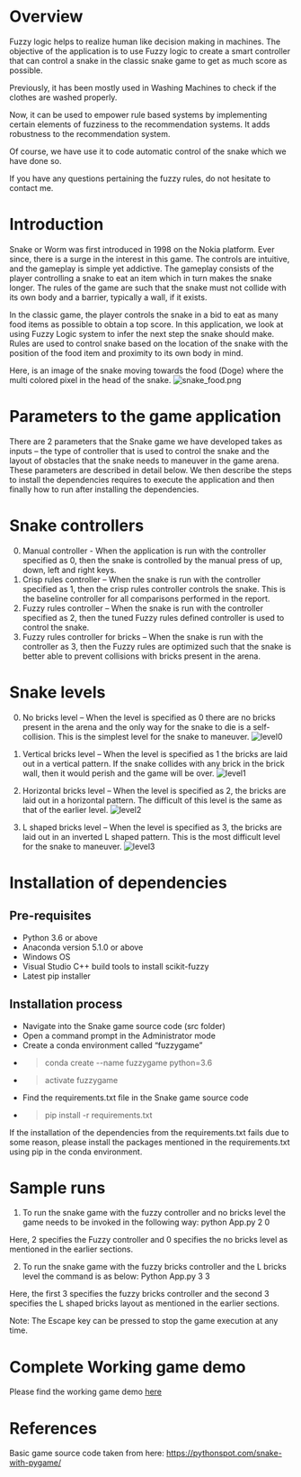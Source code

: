 # Overview

Fuzzy logic helps to realize human like decision making in machines. The objective of the application is to use Fuzzy logic to create a smart controller that can control a snake in the classic snake game to get as much score as possible.  

Previously, it has been mostly used in Washing Machines to check if the clothes are washed properly.

Now, it can be used to empower rule based systems by implementing certain elements of fuzziness to the recommendation systems. It adds robustness to the recommendation system.

Of course, we have use it to code automatic control of the snake which we have done so.

If you have any questions pertaining the fuzzy rules, do not hesitate to contact me.

# Introduction
Snake or Worm was first introduced in 1998 on the Nokia platform. Ever since, there is a surge in the interest in this game. The controls are intuitive, and the gameplay is simple yet addictive. The gameplay consists of the player controlling a snake to eat an item which in turn makes the snake longer. The rules of the game are such that the snake must not collide with its own body and a barrier, typically a wall, if it exists.

In the classic game, the player controls the snake in a bid to eat as many food items as possible to obtain a top score. In this application, we look at using Fuzzy Logic system to infer the next step the snake should make. Rules are used to control snake based on the location of the snake with the position of the food item and proximity to its own body in mind. 

Here, is an image of the snake moving towards the food (Doge) where the multi colored pixel in the head of the snake.
![snake_food.png](/imgs/snake_food.png)

# Parameters to the game application

There are 2 parameters that the Snake game we have developed takes as inputs – the type of controller that is used to control the snake and the layout of obstacles that the snake needs to maneuver in the game arena. These parameters are described in detail below. We then describe the steps to install the dependencies requires to execute the application and then finally how to run after installing the dependencies.

# Snake controllers

0. Manual controller - When the application is run with the controller specified as 0, then the snake is controlled by the manual press of up, down, left and right keys.
1.	Crisp rules controller – When the snake is run with the controller specified as 1, then the crisp rules controller controls the snake. This is the baseline controller for all comparisons performed in the report.
2.	Fuzzy rules controller – When the snake is run with the controller specified as 2, then the tuned Fuzzy rules defined controller is used to control the snake.
3.	Fuzzy rules controller for bricks – When the snake is run with the controller as 3, then the Fuzzy rules are optimized such that the snake is better able to prevent collisions with bricks present in the arena.

# Snake levels

0.	No bricks level – When the level is specified as 0 there are no bricks present in the arena and the only way for the snake to die is a self-collision. This is the simplest level for the snake to maneuver.
![level0](/imgs/level0.png)
 
1.	Vertical bricks level – When the level is specified as 1 the bricks are laid out in a vertical pattern. If the snake collides with any brick in the brick wall, then it would perish and the game will be over.
![level1](/imgs/level1.png)
 

2.	Horizontal bricks level – When the level is specified as 2, the bricks are laid out in a horizontal pattern. The difficult of this level is the same as that of the earlier level.
![level2](/imgs/level2.png)
 
3.	L shaped bricks level – When the level is specified as 3, the bricks are laid out in an inverted L shaped pattern. This is the most difficult level for the snake to maneuver.
![level3](/imgs/level3.png)
 
# Installation of dependencies

## Pre-requisites
* Python 3.6 or above
* Anaconda version 5.1.0 or above 
* Windows OS
* Visual Studio C++ build tools to install scikit-fuzzy
* Latest pip installer

## Installation process
* Navigate into the Snake game source code (src folder)
* Open a command prompt in the Administrator mode
* Create a conda environment called “fuzzygame”
* > conda create --name fuzzygame python=3.6
* > activate fuzzygame
* Find the requirements.txt file in the Snake game source code 
* > pip install -r requirements.txt 

If the installation of the dependencies from the requirements.txt fails due to some reason, please install the packages mentioned in the requirements.txt using pip in the conda environment.

# Sample runs

1.	To run the snake game with the fuzzy controller and no bricks level the game needs to be invoked in the following way:
python App.py 2 0

Here, 2 specifies the Fuzzy controller and 0 specifies the no bricks level as mentioned in the earlier sections.

2.	To run the snake game with the fuzzy bricks controller and the L bricks level the command is as below:
Python App.py 3 3

Here, the first 3 specifies the fuzzy bricks controller and the second 3 specifies the L shaped bricks layout as mentioned in the earlier sections.

Note: The Escape key can be pressed to stop the game execution at any time.

# Complete Working game demo

Please find the working game demo [here](https://drive.google.com/file/d/1SchB4zRxcKR1DHUz2TBK58dObao6Er09/view?usp=sharing)

# References

Basic game source code taken from here: https://pythonspot.com/snake-with-pygame/
